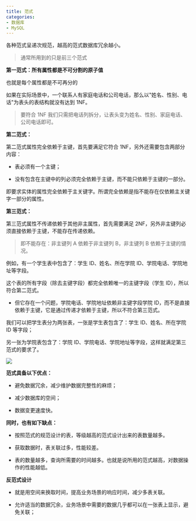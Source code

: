 ```yaml
---
title: 范式
categories: 
- 数据库
- MySQL
---
```


各种范式呈递次规范，越高的范式数据库冗余越小。

> 通常所用到的只是前三个范式

**第一范式：所有属性都是不可分割的原子值**

也就是每个属性都是不可再分的

如果在实际场景中，一个联系人有家庭电话和公司电话，那么以"姓名、性别、电话"为表头的表结构就没有达到 1NF。

> 要符合 1NF 我们只需把电话列拆分，让表头变为姓名、性别、家庭电话、公司电话即可。

**第二范式：**

第二范式属性完全依赖于主键，首先要满足它符合 1NF，另外还需要包含两部分内容：

* 表必须有一个主键；

* 没有包含在主键中的列必须完全依赖于主键，而不能只依赖于主键的一部分。

即要求实体的属性完全依赖于主关键字。所谓完全依赖是指不能存在仅依赖主关键字一部分的属性。

**第三范式：**

第三范式属性不传递依赖于其他非主属性，首先需要满足 2NF，另外非主键列必须直接依赖于主键，不能存在传递依赖。

> 即不能存在：非主键列 A 依赖于非主键列 B，非主键列 B 依赖于主键的情况。

例如，有一个学生表中包含了：学生 ID、姓名、所在学院 ID、学院电话、学院地址等字段。

这个表的所有字段（除去主键字段）都完全依赖唯一的主键字段（学生 ID），所以符合第二范式。

* 但它存在一个问题，学院电话、学院地址依赖非主键字段学院 ID，而不是直接依赖于主键，它是通过传递才依赖于主键，所以不符合第三范式。

我们可以把学生表分为两张表，一张是学生表包含了：学生 ID、姓名、所在学院 ID 等字段；

另一张为学院表包含了：学院 ID、学院电话、学院地址等字段，这样就满足第三范式的要求了。

![](https://img-blog.csdnimg.cn/0affa8c117e54fe586ddf6394891f9ca.png)

**范式具备以下优点：**

* 避免数据冗余，减少维护数据完整性的麻烦；

* 减少数据库的空间；

* 数据变更速度快。

**同时，也有如下缺点：**

* 按照范式的规范设计的表，等级越高的范式设计出来的表数量越多。

* 获取数据时，表关联过多，性能较差。

* 表的数量越多，查询所需要的时间越多。也就是说所用的范式越高，对数据操作的性能越低。 

**反范式设计**

* 就是用空间来换取时间，提高业务场景的响应时间，减少多表关联。

* 允许适当的数据冗余，业务场景中需要的数据几乎都可以在一张表上显示，避免关联；